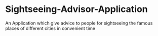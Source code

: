 # Sightseeing-Advisor-Application
An Application which give advice to people for sightseeing the famous places of different cities in convenient time
